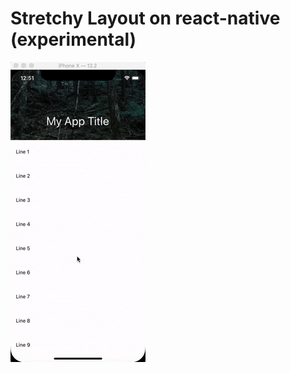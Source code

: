 # Stretchy Layout on react-native (experimental)


![stretchy-layout-react-native](https://github.com/lunardidev/stretchy-layout-react-native/blob/master/ezgif.com-optimize.gif)
